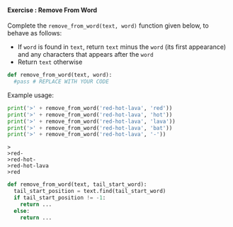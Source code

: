 #### Exercise : Remove From Word

Complete the `remove_from_word(text, word)` function given below, to behave as follows:
* If `word` is found in `text`, return `text` minus the `word` (its first appearance) and any characters that appears after the `word`
* Return `text` otherwise

```python
def remove_from_word(text, word):
  #pass # REPLACE WITH YOUR CODE

```

Example usage:
<include src="inputOutput.md" boilerplate>
<span id="input">

```python
print('>' + remove_from_word('red-hot-lava', 'red'))
print('>' + remove_from_word('red-hot-lava', 'hot'))
print('>' + remove_from_word('red-hot-lava', 'lava'))
print('>' + remove_from_word('red-hot-lava', 'bat'))
print('>' + remove_from_word('red-hot-lava', '-'))
```
</span>
<span id="output">

```
>
>red-
>red-hot-
>red-hot-lava
>red
```
</span>
</include>

<panel type="seamless" header="%%:bulb: Partial solution%%">

```python
def remove_from_word(text, tail_start_word):
  tail_start_position = text.find(tail_start_word)
  if tail_start_position != -1:
    return ...
  else:
    return ...
```

</panel>